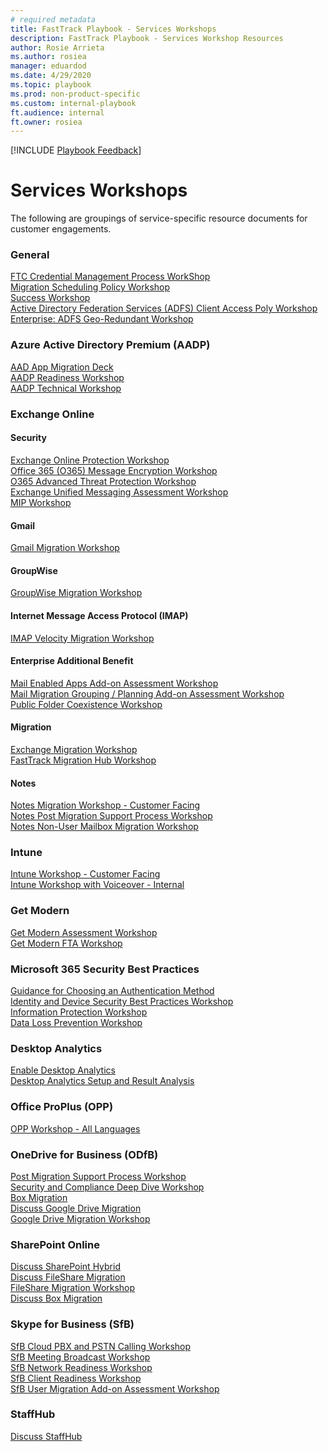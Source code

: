 ```yaml
---  
# required metadata  
title: FastTrack Playbook - Services Workshops
description: FastTrack Playbook - Services Workshop Resources
author: Rosie Arrieta  
ms.author: rosiea  
manager: eduardod  
ms.date: 4/29/2020  
ms.topic: playbook  
ms.prod: non-product-specific  
ms.custom: internal-playbook  
ft.audience: internal  
ft.owner: rosiea
---  
```

[!INCLUDE [Playbook Feedback](./includes/questions-feedback.md)]  
# Services Workshops

The following are groupings of service-specific resource documents for customer engagements.

### General
[FTC Credential Management Process WorkShop](https://aka.ms/AA6qmje)\
[Migration Scheduling Policy Workshop](https://aka.ms/AA7628b)\
[Success Workshop](https://aka.ms/AA6rhjo)\
[Active Directory Federation Services (ADFS) Client Access Poly Workshop](https://aka.ms/AA7628e)\
[Enterprise: ADFS Geo-Redundant Workshop](https://aka.ms/AA75mgv)

### Azure Active Directory Premium (AADP)
[AAD App Migration Deck](https://aka.ms/AA75mhb)\
[AADP Readiness Workshop](https://aka.ms/AA6qmjh)\
[AADP Technical Workshop](https://aka.ms/AA76290)

### Exchange Online
#### Security
[Exchange Online Protection Workshop](https://aka.ms/AA6qmj3)\
[Office 365 (O365) Message Encryption Workshop](https://aka.ms/AA6qmj3)\
[O365 Advanced Threat Protection Workshop](https://aka.ms/AA6qmj3)\
[Exchange Unified Messaging Assessment Workshop](https://aka.ms/AA6qmj3)\
[MIP Workshop](https://aka.ms/AA7cetn)
#### Gmail
[Gmail Migration Workshop](https://aka.ms/AA7628y)
#### GroupWise
[GroupWise Migration Workshop](https://aka.ms/AA75mho)
#### Internet Message Access Protocol (IMAP)
[IMAP Velocity Migration Workshop](https://aka.ms/AA7628z)
#### Enterprise Additional Benefit
[Mail Enabled Apps Add-on Assessment Workshop](https://aka.ms/AA75mgt)\
[Mail Migration Grouping / Planning Add-on Assessment Workshop](https://aka.ms/AA7628f)\
[Public Folder Coexistence Workshop](https://aka.ms/AA75mgl)
#### Migration
[Exchange Migration Workshop](https://aka.ms/AA75mhk)\
[FastTrack Migration Hub Workshop](https://aka.ms/AA6qmj7)
#### Notes
[Notes Migration Workshop - Customer Facing](https://aka.ms/AA75mhn)\
[Notes Post Migration Support Process Workshop](https://microsoft.sharepoint.com/teams/ftccm/FTOP/Forms/AllItems.aspx?RootFolder=%2Fteams%2Fftccm%2FFTOP%2FMigration%2FNotes&FolderCTID=0x012000904F5E794E882F4D94FA3B0142FA461C)\
[Notes Non-User Mailbox Migration Workshop](https://aka.ms/AA7yogo)

### Intune
[Intune Workshop - Customer Facing](https://aka.ms/AA75mhy)\
[Intune Workshop with Voiceover - Internal](https://microsoft.sharepoint.com/:p:/r/teams/ftccm/_layouts/15/Doc.aspx?sourcedoc=%7B52FD33A4-5E2D-4D50-960C-6579620EF93B%7D&file=IntuneWorkshop_Voiceover.pptx&action=edit&mobileredirect=true)  

### Get Modern
[Get Modern Assessment Workshop](https://aka.ms/AA6rhjp)\
[Get Modern FTA Workshop](https://aka.ms/GMFTAWorkshop)  

### Microsoft 365 Security Best Practices
[Guidance for Choosing an Authentication Method](https://aka.ms/AA6qmjh)\
[Identity and Device Security Best Practices Workshop](https://aka.ms/AA6qmjh)\
[Information Protection Workshop](https://aka.ms/AA6qmj3)\
[Data Loss Prevention Workshop](https://aka.ms/AA6qmj3)  

### Desktop Analytics
[Enable Desktop Analytics](https://aka.ms/sbsDASetup)\
[Desktop Analytics Setup and Result Analysis](https://aka.ms/GMFTADA)  

### Office ProPlus (OPP)
[OPP Workshop - All Languages](https://aka.ms/AA76297)  

### OneDrive for Business (ODfB)
[Post Migration Support Process Workshop](https://microsoft.sharepoint.com/teams/ftccm/FTOP/Forms/AllItems.aspx?RootFolder=%2Fteams%2Fftccm%2FFTOP%2FMigration%2FOD4B%20Migration%20Post%20Migration%20Support%20Process%20Workshop&FolderCTID=0x012000904F5E794E882F4D94FA3B0142FA461C)\
[Security and Compliance Deep Dive Workshop](https://aka.ms/AA76299)\
[Box Migration](https://aka.ms/AA6qmj7)\
[Discuss Google Drive Migration](https://microsoft.sharepoint.com/teams/ftccm/FTOP/Migration/GoogleDrive/Guidance_Discuss_Google_Drive_to_OD4B.docx?d=w52a316cb094c421aa06f5e9a9ae5ea8e)\
[Google Drive Migration Workshop](https://aka.ms/AA75mhm) 

### SharePoint Online
[Discuss SharePoint Hybrid](https://microsoft.sharepoint.com/:w:/r/teams/ftccm/_layouts/15/Doc.aspx?sourcedoc=%7B8386B96B-66F6-4F48-BDB8-CC8C0E406167%7D&file=Discuss%20SharePoint%20Hybrid.docx&action=default&mobileredirect=true)\
[Discuss FileShare Migration](https://aka.ms/AA860rm)\
[FileShare Migration Workshop](https://aka.ms/AA75mhk)\
[Discuss Box Migration](https://microsoft.sharepoint.com/teams/ftccm/FTOP/Migration/Box/Discuss%20Box%20Migration.docx?d=w7a6d23357c534a4885c5ef58e2788150)  

### Skype for Business (SfB)
[SfB Cloud PBX and PSTN Calling Workshop](https://microsoft.sharepoint.com/teams/ftccm/FTOP/Localized/SfBAssessWorkshop/SfBCloudPBXandPTSNCalling)\
[SfB Meeting Broadcast Workshop](https://microsoft.sharepoint.com/teams/ftccm/FTOP/Forms/AllItems.aspx?RootFolder=%2Fteams%2Fftccm%2FFTOP%2FLocalized%2FSfBAssessWorkshop%2FSfBMeetingBroadcast&FolderCTID=0x012000904F5E794E882F4D94FA3B0142FA461C)\
[SfB Network Readiness Workshop](https://microsoft.sharepoint.com/teams/ftccm/FTOP/Forms/AllItems.aspx?RootFolder=%2Fteams%2Fftccm%2FFTOP%2FLocalized%2FSfBAssessWorkshop%2FSfBNetworkReadiness&FolderCTID=0x012000904F5E794E882F4D94FA3B0142FA461C)\
[SfB Client Readiness Workshop](https://aka.ms/AA7629a)\
[SfB User Migration Add-on Assessment Workshop](https://aka.ms/AA75mi5)  

### StaffHub
[Discuss StaffHub](https://ftop.microsoft.com/redirect/?sourceUri=https://ftop.microsoft.com/app%23/tenant/970e8cf6-0abd-4f9e-8689-320d9ef1de48/detail/tasks&taskId=3294&targetUri=https://microsoft.sharepoint.com/teams/ftccm/FTOP/StaffHub/en-us_Discuss%20StaffHub.docx) 

